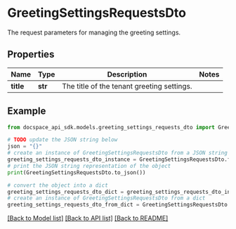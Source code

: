 # GreetingSettingsRequestsDto
The request parameters for managing the greeting settings.

## Properties

Name | Type | Description | Notes
------------ | ------------- | ------------- | -------------
**title** | **str** | The title of the tenant greeting settings. | 

## Example

```python
from docspace_api_sdk.models.greeting_settings_requests_dto import GreetingSettingsRequestsDto

# TODO update the JSON string below
json = "{}"
# create an instance of GreetingSettingsRequestsDto from a JSON string
greeting_settings_requests_dto_instance = GreetingSettingsRequestsDto.from_json(json)
# print the JSON string representation of the object
print(GreetingSettingsRequestsDto.to_json())

# convert the object into a dict
greeting_settings_requests_dto_dict = greeting_settings_requests_dto_instance.to_dict()
# create an instance of GreetingSettingsRequestsDto from a dict
greeting_settings_requests_dto_from_dict = GreetingSettingsRequestsDto.from_dict(greeting_settings_requests_dto_dict)
```
[[Back to Model list]](../README.md#documentation-for-models) [[Back to API list]](../README.md#documentation-for-api-endpoints) [[Back to README]](../README.md)


